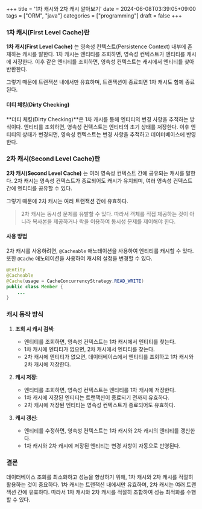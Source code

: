 +++
title = '1차 캐시와 2차 캐시 알아보기'
date = 2024-06-08T03:39:05+09:00
tags = ["ORM", "java"]
categories = ["programming"]
draft = false
+++

### 1차 캐시(First Level Cache)란

**1차 캐시(First Level Cache)** 는 영속성 컨텍스트(Persistence Context) 내부에 존재하는 캐시를 말한다. 1차 캐시는 엔티티를 조회하면, 영속성 컨텍스트가 엔티티를 캐시에 저장한다. 이후 같은 엔티티를 조회하면, 영속성 컨텍스트는 캐시에서 엔티티를 찾아 반환한다.

그렇기 때문에 트랜잭션 내에서만 유효하며, 트랜잭션이 종료되면 1차 캐시도 함께 종료된다.

#### 더티 체킹(Dirty Checking)

**더티 체킹(Dirty Checking)**은 1차 캐시를 통해 엔티티의 변경 사항을 추적하는 방식이다. 엔티티를 조회하면, 영속성 컨텍스트는 엔티티의 초기 상태를 저장한다. 이후 엔티티의 상태가 변경되면, 영속성 컨텍스트는 변경 사항을 추적하고 데이터베이스에 반영한다.

### 2차 캐시(Second Level Cache)란

**2차 캐시(Second Level Cache)** 는 여러 영속성 컨텍스트 간에 공유되는 캐시를 말한다. 2차 캐시는 영속성 컨텍스트가 종료되어도 캐시가 유지되며, 여러 영속성 컨텍스트 간에 엔티티를 공유할 수 있다.

그렇기 때문에 2차 캐시는 여러 트랜잭션 간에 유효하다.

> 2차 캐시는 동시성 문제를 유발할 수 있다. 따라서 객체를 직접 제공하는 것이 아니라 복사본을 제공하거나 락을 이용하여 동시성 문제를 제어해야 한다.

#### 사용 방법

2차 캐시를 사용하려면, `@Cacheable` 애노테이션을 사용하여 엔티티를 캐시할 수 있다. 또한 `@Cache` 애노테이션을 사용하여 캐시의 설정을 변경할 수 있다.

```java
@Entity
@Cacheable
@Cache(usage = CacheConcurrencyStrategy.READ_WRITE)
public class Member {
    ...
}
```

### 캐시 동작 방식

1. **조회 시 캐시 검색**:

    - 엔티티를 조회하면, 영속성 컨텍스트는 1차 캐시에서 엔티티를 찾는다.
    - 1차 캐시에 엔티티가 없으면, 2차 캐시에서 엔티티를 찾는다.
    - 2차 캐시에 엔티티가 없으면, 데이터베이스에서 엔티티를 조회하고 1차 캐시와 2차 캐시에 저장한다.

2. **캐시 저장**:

    - 엔티티를 조회하면, 영속성 컨텍스트는 엔티티를 1차 캐시에 저장한다.
    - 1차 캐시에 저장된 엔티티는 트랜잭션이 종료되기 전까지 유효하다.
    - 2차 캐시에 저장된 엔티티는 영속성 컨텍스트가 종료되어도 유효하다.

3. **캐시 갱신**:

    - 엔티티를 수정하면, 영속성 컨텍스트는 1차 캐시와 2차 캐시의 엔티티를 갱신한다.
    - 1차 캐시와 2차 캐시에 저장된 엔티티는 변경 사항이 자동으로 반영된다.

### 결론

데이터베이스 조회를 최소화하고 성능을 향상하기 위해, 1차 캐시와 2차 캐시를 적절히 활용하는 것이 중요하다. 1차 캐시는 트랜잭션 내에서만 유효하며, 2차 캐시는 여러 트랜잭션 간에 유효하다. 따라서 1차 캐시와 2차 캐시를 적절히 조합하여 성능 최적화를 수행할 수 있다.
